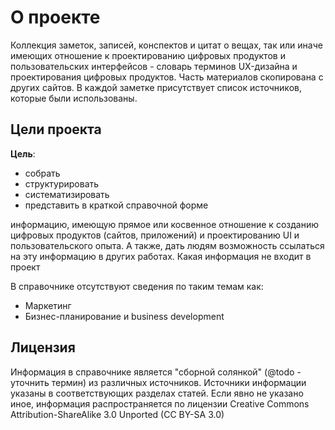 # О проекте

Коллекция заметок, записей, конспектов и цитат о вещах, так или иначе имеющих отношение к проектированию цифровых продуктов и пользовательских интерфейсов - словарь терминов UX-дизайна и проектирования цифровых продуктов. Часть материалов скопирована с других сайтов. В каждой заметке присутствует список источников, которые были использованы.

## Цели проекта

**Цель**:

- собрать
- структурировать
- систематизировать
- представить в краткой справочной форме

информацию, имеющую прямое или косвенное отношение к созданию цифровых продуктов (сайтов, приложений) и проектированию UI и пользовательского опыта. А также, дать людям возможность ссылаться на эту информацию в других работах.
Какая информация не входит в проект

В справочнике отсутствуют сведения по таким темам как:

- Маркетинг
- Бизнес-планирование и business development

## Лицензия

Информация в справочнике является "сборной солянкой" (@todo - уточнить термин) из различных источников. Источники информации указаны в соответствующих разделах статей.
Если явно не указано иное, информация распространяется по лицензии Creative Commons Attribution-ShareAlike 3.0 Unported (CC BY-SA 3.0)